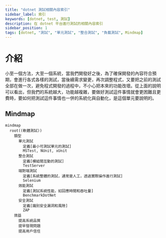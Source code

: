 ```yaml
---
title: "dotnet 測試相關內容索引"
sidebar_label: 索引
keywords: [dotnet, test, 測試]
description: 在 dotnet 平台進行測試的相關內容索引
sidebar_position: 1
tags: [dotnet, "測試", "單元測試", "整合測試", "負載測試", Mindmap]
---
```


# 介紹

小至一個方法，大至一個系統，當我們開發好之後，為了確保開發的內容符合預期，會進行各式各樣的測試，當後續需求變更，再次調整程式，又要把之前的測試全部在做一次，避免程式開發的過程中，不小心把本來的功能改壞。從上面的說明可以看出，但我們的系統越大，功能越複雜，要做好測試這件事情就會更困難且更費時，要如何把測試這件事情也一併的系統化與自動化，是這個單元要說明的。

## Mindmap

```mermaid
mindmap
  root((軟體測試))
    類型
      單元測試
        定義[最小可測試單元的測試]
        MSTest, NUnit, xUnit
      整合測試
        定義[模組間互動的測試]
        TestServer
      端對端測試
        定義[系統整體的測試，通常是人工，透過實際操作進行測試]
        Selenium
      效能測試
        定義[測試系統性能，如回應時間和吞吐量]
        BenchmarkDotNet
      安全測試
        定義[識別安全漏洞和風險]
        ZAP
    效益
      提高系統品質
      提早發現問題
      提高用戶信任
```